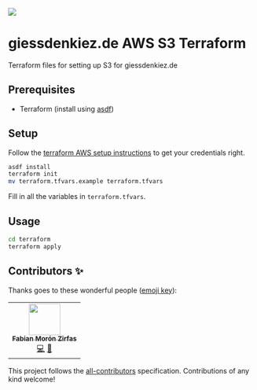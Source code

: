 ![](https://img.shields.io/badge/Build%20with%20%E2%9D%A4%EF%B8%8F-at%20Technologiesitftung%20Berlin-blue)

# giessdenkiez.de AWS S3 Terraform

Terraform files for setting up S3 for giessdenkiez.de

## Prerequisites

 - Terraform (install using [asdf](https://asdf-vm.com/#/))

 ## Setup

 Follow the [terraform AWS setup instructions](https://learn.hashicorp.com/tutorials/terraform/aws-build?in=terraform/aws-get-started) to get your credentials right.

 ```bash
 asdf install
 terraform init
 mv terraform.tfvars.example terraform.tfvars
 ```
 Fill in all the variables in `terraform.tfvars`.

 ## Usage

 ```bash
 cd terraform
 terraform apply
 ```

## Contributors ✨

Thanks goes to these wonderful people ([emoji key](https://allcontributors.org/docs/en/emoji-key)):

<!-- ALL-CONTRIBUTORS-LIST:START - Do not remove or modify this section -->
<!-- prettier-ignore-start -->
<!-- markdownlint-disable -->
<table>
  <tr>
    <td align="center"><a href="https://fabianmoronzirfas.me/"><img src="https://avatars.githubusercontent.com/u/315106?v=4?s=64" width="64px;" alt=""/><br /><sub><b>Fabian Morón Zirfas</b></sub></a><br /><a href="https://github.com/technologiestiftung/giessdenkiez-de-aws-s3-terraform/commits?author=ff6347" title="Code">💻</a> <a href="https://github.com/technologiestiftung/giessdenkiez-de-aws-s3-terraform/commits?author=ff6347" title="Documentation">📖</a></td>
  </tr>
</table>

<!-- markdownlint-restore -->
<!-- prettier-ignore-end -->

<!-- ALL-CONTRIBUTORS-LIST:END -->

This project follows the [all-contributors](https://github.com/all-contributors/all-contributors) specification. Contributions of any kind welcome!